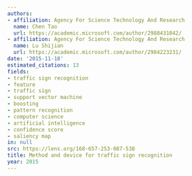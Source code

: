 ```yaml
---
authors:
- affiliation: Agency For Science Technology And Research
  name: Chen Tao
  url: https://academic.microsoft.com/author/2988431042/
- affiliation: Agency For Science Technology And Research
  name: Lu Shijian
  url: https://academic.microsoft.com/author/2984223231/
date: '2015-11-18'
estimated_citations: 13
fields:
- traffic sign recognition
- feature
- traffic sign
- support vector machine
- boosting
- pattern recognition
- computer science
- artificial intelligence
- confidence score
- saliency map
in: null
src: https://lens.org/168-657-253-087-538
title: Method and device for traffic sign recognition
year: 2015
---
```


